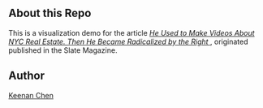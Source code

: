 ## About this Repo
This is a visualization demo for the article <a href='https://slate.com/technology/2025/03/cash-jordan-youtube-nyc-real-estate-right-wing-conspiracy-theories.html'><i>He Used to Make Videos About NYC Real Estate. Then He Became Radicalized by the Right
</i></a>, originated published in the Slate Magazine.

## Author
<a href='https://kcinbk.github.io'>Keenan Chen</a>


